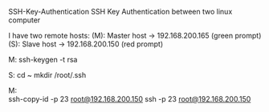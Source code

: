  SSH-Key-Authentication
SSH Key Authentication between two linux computer

I have two remote hosts:
  (M): Master host -> 192.168.200.165 (green prompt)
  (S): Slave host  -> 192.168.200.150 (red prompt)

M:
  ssh-keygen -t rsa
  
S:
  cd ~
  mkdir /root/.ssh
  
M:  
  ssh-copy-id -p 23 root@192.168.200.150
  ssh -p 23 root@192.168.200.150
  
